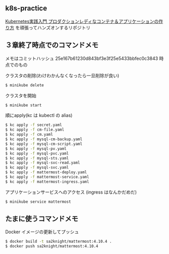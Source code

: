 ## k8s-practice

[Kubernetes実践入門 プロダクションレディなコンテナ＆アプリケーションの作り方](https://gihyo.jp/book/2019/978-4-297-10438-2) を頑張ってハンズオンするリポジトリ

## ３章終了時点でのコマンドメモ

メモはコミットハッシュ 25e167b61230d843bf3e3f25e5433bbfec0c3843 時点でのもの

クラスタの削除(わけわかんなくなったら一旦削除が良い)

```bash
$ minikube delete
```

クラスタを開始

```bash
$ minikube start
```

順にapply(kc は kubectl の alias)

```bash
$ kc apply -f secret.yaml 
$ kc apply -f cm-file.yaml 
$ kc apply -f cm.yaml 
$ kc apply -f mysql-cm-backup.yaml 
$ kc apply -f mysql-cm-script.yaml 
$ kc apply -f mysql-pv.yaml 
$ kc apply -f mysql-pvc.yaml 
$ kc apply -f mysql-sts.yaml 
$ kc apply -f mysql-svc-read.yaml 
$ kc apply -f mysql-svc.yaml 
$ kc apply -f mattermost-deploy.yaml 
$ kc apply -f mattermost-service.yaml
$ kc apply -f mattermost-ingress.yaml
```

アプリケーションサービスへのアクセス (ingress はなんかだめだ)

```bash
$ minikube service mattermost
```

## たまに使うコマンドメモ

Docker イメージの更新してプッシュ

```bash
$ docker build -t sa2knight/mattermost:4.10.4 .
$ docker push sa2knight/mattermost:4.10.4
```